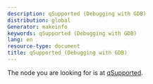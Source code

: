 ```yaml
---
description: qSupported (Debugging with GDB)
distribution: global
Generator: makeinfo
keywords: qSupported (Debugging with GDB)
lang: en
resource-type: document
title: qSupported (Debugging with GDB)
---
```

The node you are looking for is at [qSupported](General-Query-Packets.html#qSupported).
